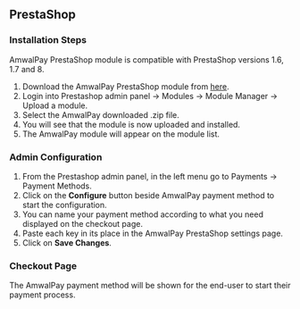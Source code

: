 
## PrestaShop

### Installation Steps

AmwalPay PrestaShop module is compatible with PrestaShop versions 1.6, 1.7 and 8.

1. Download the AmwalPay PrestaShop module from [here](https://github.com/amwal-pay/prestashop/raw/refs/heads/main/amwalpay.zip).
2. Login into Prestashop admin panel → Modules → Module Manager → Upload a module.
3. Select the AmwalPay downloaded .zip file.
4. You will see that the module is now uploaded and installed.
5. The AmwalPay module will appear on the module list.

### Admin Configuration

1. From the Prestashop admin panel, in the left menu go to Payments → Payment Methods.
2. Click on the **Configure** button beside AmwalPay payment method to start the configuration.
3. You can name your payment method according to what you need displayed on the checkout page.
4. Paste each key in its place in the AmwalPay PrestaShop settings page.
5. Click on **Save Changes**.

### Checkout Page

The AmwalPay payment method will be shown for the end-user to start their payment process.
